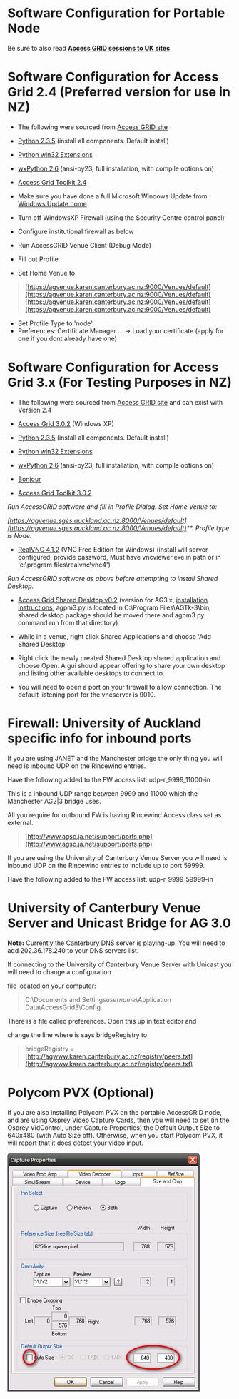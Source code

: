 # Software Configuration for Portable Node

Be sure to also read **[Access GRID sessions to UK sites](/wiki/spaces/BeSTGRID/pages/3816950471)**

# Software Configuration for Access Grid 2.4 (Preferred version for use in NZ)

- The following were sourced from [Access GRID site](http://www.accessgrid.org)
	
- [Python 2.3.5](http://www.python.org/ftp/python/2.3.5/Python-2.3.5.exe) (install all components. Default install)
- [Python win32 Extensions](http://prdownloads.sourceforge.net/pywin32/pywin32-207.win32-py2.3.exe?download)
- [wxPython 2.6](http://prdownloads.sourceforge.net/wxpython/wxPython2.6-win32-unicode-2.6.2.1-py23.exe) (ansi-py23, full installation, with compile options on)
- [Access Grid Toolkit 2.4](http://www-new.mcs.anl.gov/fl/research/accessgrid/software/releases/2.4/windows.html)

- Make sure you have done a full Microsoft Windows Update from [Windows Update home](http://update.microsoft.com).
- Turn off WindowsXP Firewall (using the Security Centre control panel)
- Configure institutional firewall as below
- Run AccessGRID Venue Client (Debug Mode)
- Fill out Profile
- Set Home Venue to


>  [https://agvenue.karen.canterbury.ac.nz:9000/Venues/default](https://agvenue.karen.canterbury.ac.nz:9000/Venues/default)
>  [https://agvenue.karen.canterbury.ac.nz:9000/Venues/default](https://agvenue.karen.canterbury.ac.nz:9000/Venues/default)

- Set Profile Type to 'node'
- Preferences: Certificate Manager.... -> Load your certificate (apply for one if you dont already have one)

# Software Configuration for Access Grid 3.x (For Testing Purposes in NZ)

- The following were sourced from [Access GRID site](http://www.accessgrid.org) and can exist with Version 2.4
- [Access Grid 3.0.2](http://www.accessgrid.org/software) (Windows XP)
	
- [Python 2.3.5](http://www.python.org/ftp/python/2.3.5/Python-2.3.5.exe) (install all components. Default install)
- [Python win32 Extensions](http://prdownloads.sourceforge.net/pywin32/pywin32-207.win32-py2.3.exe?download)
- [wxPython 2.6](http://prdownloads.sourceforge.net/wxpython/wxPython2.6-win32-unicode-2.6.2.1-py23.exe) (ansi-py23, full installation, with compile options on)
- [Bonjour](http://a1408.g.akamai.net/7/1408/9955/20050505/akamai.info.apple.com/Bonjour/061-1768.20050505.BJWdw/BonjourSetup.exe)
- [Access Grid Toolkit 3.0.2](http://www-new.mcs.anl.gov/fl/research/accessgrid/software/releases/3.0.2/windows/AGTk-3.0.2-Final-Py-2.3.exe)

*Run AccessGRID software and fill in Profile Dialog. Set Home Venue to:*

*[https://agvenue.sges.auckland.ac.nz:8000/Venues/default](https://agvenue.sges.auckland.ac.nz:8000/Venues/default)**. Profile type is Node.*

- [RealVNC 4.1.2](http://www.realvnc.com) (VNC Free Edition for Windows) (install will server configured, provide password, Must have vncviewer.exe in path or in 'c:\program files\realvnc\vnc4')

*Run AccessGRID software as above before attempting to install Shared Desktop.*

- [Access Grid Shared Desktop v0.2](http://www.westgrid.ca/collabvis/research-agshareddesktop.php) (version for AG3.x, [installation instructions](http://www.westgrid.ca/collabvis/research-agshareddesktop.php), agpm3.py is located in C:\Program Files\AGTk-3\bin, shared desktop package should be moved there and agpm3.py command run from that directory)
	
- While in a venue, right click Shared Applications and choose 'Add Shared Desktop'
- Right click the newly created Shared Desktop shared application and choose Open. A gui should appear offering to share your own desktop and listing other available desktops to connect to.
- You will need to open a port on your firewall to allow connection. The default listening port for the vncserver is 9010.

# Firewall: University of Auckland specific info for inbound ports

If you are using JANET and the Manchester bridge the only thing you will need is inbound UDP on the Rincewind entries.

Have the following added to the FW access list:     udp-r_9999_11000-in

This is a inbound UDP range between 9999 and 11000 which the Manchester AG2|3 bridge uses.

All you require for outbound FW is having Rincewind Access class set as external.

>  [http://www.agsc.ja.net/support/ports.php](http://www.agsc.ja.net/support/ports.php)

If you are using the University of Canterbury Venue Server you will need is inbound UDP on the Rincewind entries to include up to port 59999.

Have the following added to the FW access list:     udp-r_9999_59999-in

# University of Canterbury Venue Server and Unicast Bridge for AG 3.0

**Note:** Currently the Canterbury DNS server is playing-up. You will need to add 202.36.178.240 to your DNS servers list.

If connecting to the University of Canterbury Venue Server with Unicast you will need to change a configuration

file located on your computer:

>  C:\Documents and Settings*username*\Application Data\AccessGrid3\Config

There is a file called preferences. Open this up in text editor and

change the line where is says bridgeRegistry to:

>  bridgeRegistry = [http://agwww.karen.canterbury.ac.nz/registry/peers.txt](http://agwww.karen.canterbury.ac.nz/registry/peers.txt)

# Polycom PVX (Optional)

If you are also installing Polycom PVX on the portable AccessGRID node, and are using Osprey Video Capture Cards, then you will need to set (in the Osprey VidControl, under Capture Properties) the Default Output Size to 640x480 (with Auto Size off). Otherwise, when you start Polycom PVX, it will report that it does detect your video input.

![Osprey-polycom.jpg](./attachments/Osprey-polycom.jpg)